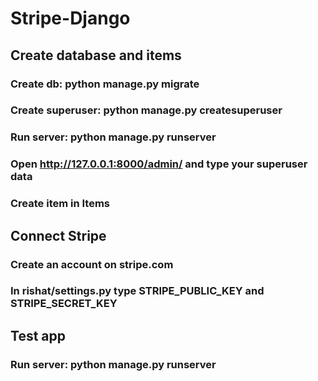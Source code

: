 # Stripe-Django


## Create database and items
### Create db: python manage.py migrate
### Create superuser: python manage.py createsuperuser
### Run server: python manage.py runserver
### Open http://127.0.0.1:8000/admin/ and type your superuser data
### Create item in Items


## Connect Stripe
### Create an account on stripe.com
### In rishat/settings.py type STRIPE_PUBLIC_KEY and STRIPE_SECRET_KEY


## Test app
### Run server: python manage.py runserver
